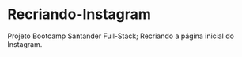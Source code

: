 # Recriando-Instagram
Projeto Bootcamp Santander Full-Stack; Recriando a página inicial do Instagram.

